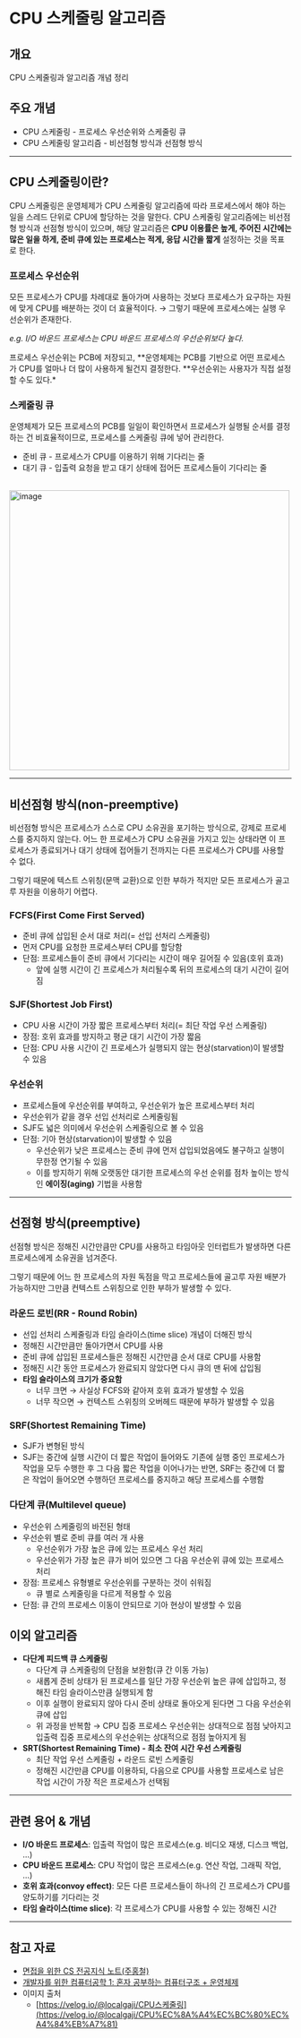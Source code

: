 # CPU 스케줄링 알고리즘

## 개요

CPU 스케줄링과 알고리즘 개념 정리

## 주요 개념

- CPU 스케줄링 - 프로세스 우선순위와 스케줄링 큐
- CPU 스케줄링 알고리즘 - 비선점형 방식과 선점형 방식

---

## CPU 스케줄링이란?

CPU 스케줄링은 운영체제가 CPU 스케줄링 알고리즘에 따라 프로세스에서 해야 하는 일을 스레드 단위로 CPU에 할당하는 것을 말한다.
CPU 스케줄링 알고리즘에는 비선점형 방식과 선점형 방식이 있으며, 해당 알고리즘은 **CPU 이용률은 높게, 주어진 시간에는 많은 일을 하게, 준비 큐에 있는 프로세스는 적게, 응답 시간을 짧게** 설정하는 것을 목표로 한다.

### 프로세스 우선순위

모든 프로세스가 CPU를 차례대로 돌아가며 사용하는 것보다 프로세스가 요구하는 자원에 맞게 CPU를 배분하는 것이 더 효율적이다. → 그렇기 때문에 프로세스에는 실행 우선순위가 존재한다.

_e.g. I/O 바운드 프로세스는 CPU 바운드 프로세스의 우선순위보다 높다._

프로세스 우선순위는 PCB에 저장되고, **운영체제는 PCB를 기반으로 어떤 프로세스가 CPU를 얼마나 더 많이 사용하게 될건지 결정한다. **우선순위는 사용자가 직접 설정할 수도 있다.\*

### 스케줄링 큐

운영체제가 모든 프로세스의 PCB를 일일이 확인하면서 프로세스가 실행될 순서를 결정하는 건 비효율적이므로, 프로세스를 스케줄링 큐에 넣어 관리한다.

- 준비 큐 - 프로세스가 CPU를 이용하기 위해 기다리는 줄
- 대기 큐 - 입출력 요청을 받고 대기 상태에 접어든 프로세스들이 기다리는 줄

<br>
<img width="500" margin="10" alt="image" src="https://github.com/minsu111/basic-computer-science/assets/124219344/abc83567-7843-4958-bc6d-091bc6b08426">

---

## 비선점형 방식(non-preemptive)

비선점형 방식은 프로세스가 스스로 CPU 소유권을 포기하는 방식으로, 강제로 프로세스를 중지하지 않는다.
어느 한 프로세스가 CPU 소유권을 가지고 있는 상태라면 이 프로세스가 종료되거나 대기 상태에 접어들기 전까지는 다른 프로세스가 CPU를 사용할 수 없다.

그렇기 때문에 텍스트 스위칭(문맥 교환)으로 인한 부하가 적지만 모든 프로세스가 골고루 자원을 이용하기 어렵다.

### FCFS(First Come First Served)

- 준비 큐에 삽입된 순서 대로 처리(= 선입 선처리 스케줄링)
- 먼저 CPU를 요청한 프로세스부터 CPU를 할당함
- 단점: 프로세스들이 준비 큐에서 기다리는 시간이 매우 길어질 수 있음(호위 효과)
  - 앞에 실행 시간이 긴 프로세스가 처리될수록 뒤의 프로세스의 대기 시간이 길어짐

### SJF(Shortest Job First)

- CPU 사용 시간이 가장 짧은 프로세스부터 처리(= 최단 작업 우선 스케줄링)
- 장점: 호위 효과를 방지하고 평균 대기 시간이 가장 짧음
- 단점: CPU 사용 시간이 긴 프로세스가 실행되지 않는 현상(starvation)이 발생할 수 있음

### 우선순위

- 프로세스들에 우선순위를 부여하고, 우선순위가 높은 프로세스부터 처리
- 우선순위가 같을 경우 선입 선처리로 스케줄링됨
- SJF도 넓은 의미에서 우선순위 스케줄링으로 볼 수 있음
- 단점: 기아 현상(starvation)이 발생할 수 있음
  - 우선순위가 낮은 프로세스는 준비 큐에 먼저 삽입되었음에도 불구하고 실행이 무한정 연기될 수 있음
  - 이를 방지하기 위해 오랫동안 대기한 프로세스의 우선 순위를 점차 높이는 방식인 **에이징(aging)** 기법을 사용함

---

## 선점형 방식(preemptive)

선점형 방식은 정해진 시간만큼만 CPU를 사용하고 타임아웃 인터럽트가 발생하면 다른 프로세스에게 소유권을 넘겨준다.

그렇기 때문에 어느 한 프로세스의 자원 독점을 막고 프로세스들에 골고루 자원 배분가 가능하지만 그만큼 컨텍스트 스위칭으로 인한 부하가 발생할 수 있다.

### 라운드 로빈(RR - Round Robin)

- 선입 선처리 스케줄링과 타임 슬라이스(time slice) 개념이 더해진 방식
- 정해진 시간만큼만 돌아가면서 CPU를 사용
- 준비 큐에 삽입된 프로세스들은 정해진 시간만큼 순서 대로 CPU를 사용함
- 정해진 시간 동안 프로세스가 완료되지 않았다면 다시 큐의 맨 뒤에 삽입됨
- **타임 슬라이스의 크기가 중요함**
  - 너무 크면 → 사실상 FCFS와 같아져 호위 효과가 발생할 수 있음
  - 너무 작으면 → 컨텍스트 스위칭의 오버헤드 때문에 부하가 발생할 수 있음

### SRF(Shortest Remaining Time)

- SJF가 변형된 방식
- SJF는 중간에 실행 시간이 더 짧은 작업이 들어와도 기존에 실행 중인 프로세스가 작업을 모두 수행한 후 그 다음 짧은 작업을 이어나가는 반면, SRF는 중간에 더 짧은 작업이 들어오면 수행하던 프로세스를 중지하고 해당 프로세스를 수행함

### 다단계 큐(Multilevel queue)

- 우선순위 스케줄링의 바전된 형태
- 우선순위 별로 준비 큐를 여러 개 사용
  - 우선순위가 가장 높은 큐에 있는 프로세스 우선 처리
  - 우선순위가 가장 높은 큐가 비어 있으면 그 다음 우선순위 큐에 있는 프로세스 처리
- 장점: 프로세스 유형별로 우선순위를 구분하는 것이 쉬워짐
  - 큐 별로 스케줄링을 다르게 적용할 수 있음
- 단점: 큐 간의 프로세스 이동이 안되므로 기아 현상이 발생할 수 있음

## 이외 알고리즘

- **다단계 피드백 큐 스케줄링**
  - 다단계 큐 스케줄링의 단점을 보완함(큐 간 이동 가능)
  - 새롭게 준비 상태가 된 프로세스를 일단 가장 우선순위 높은 큐에 삽입하고, 정해진 타임 슬라이스만큼 실행되게 함
  - 이후 실행이 완료되지 않아 다시 준비 상태로 돌아오게 된다면 그 다음 우선순위 큐에 삽입
  - 위 과정을 반복함
    → CPU 집중 프로세스 우선순위는 상대적으로 점점 낮아지고 입출력 집중 프로세스의 우선순위는 상대적으로 점점 높아지게 됨
- **SRT(Shortest Remaining Time) - 최소 잔여 시간 우선 스케줄링**
  - 최단 작업 우선 스케줄링 + 라운드 로빈 스케줄링
  - 정해진 시간만큼 CPU를 이용하되, 다음으로 CPU를 사용할 프로세스로 남은 작업 시간이 가장 적은 프로세스가 선택됨

---

## 관련 용어 & 개념

- **I/O 바운드 프로세스**: 입출력 작업이 많은 프로세스(e.g. 비디오 재생, 디스크 백업, …)
- **CPU 바운드 프로세스**: CPU 작업이 많은 프로세스(e.g. 연산 작업, 그래픽 작업, …)
- **호위 효과(convoy effect)**: 모든 다른 프로세스들이 하나의 긴 프로세스가 CPU를 양도하기를 기다리는 것
- **타임 슬라이스(time slice)**: 각 프로세스가 CPU를 사용할 수 있는 정해진 시간

---

## 참고 자료

- [면접을 위한 CS 전공지식 노트(주홍철)](https://product.kyobobook.co.kr/detail/S000001834833?utm_source=google&utm_medium=cpc&utm_campaign=googleSearch&gt_network=g&gt_keyword=&gt_target_id=aud-901091942354:dsa-435935280379&gt_campaign_id=9979905549&gt_adgroup_id=132556570510&gad_source=1&gclid=Cj0KCQjwwYSwBhDcARIsAOyL0fhby9LTtW8HLZ5Wg0aW9oKf_EyHPNtAttNCtkeyvmU4HlWw4sGx6VYaAnT5EALw_wcB)
- [개발자를 위한 컴퓨터공학 1: 혼자 공부하는 컴퓨터구조 + 운영체제](https://www.inflearn.com/course/%ED%98%BC%EC%9E%90-%EA%B3%B5%EB%B6%80%ED%95%98%EB%8A%94-%EC%BB%B4%ED%93%A8%ED%84%B0%EA%B5%AC%EC%A1%B0-%EC%9A%B4%EC%98%81%EC%B2%B4%EC%A0%9C/dashboard)
- 이미지 출처
  - [https://velog.io/@localgaji/CPU스케줄링](https://velog.io/@localgaji/CPU%EC%8A%A4%EC%BC%80%EC%A4%84%EB%A7%81)

